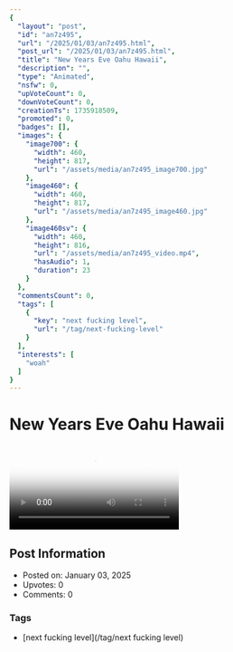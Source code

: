 ```yaml
---
{
  "layout": "post",
  "id": "an7z495",
  "url": "/2025/01/03/an7z495.html",
  "post_url": "/2025/01/03/an7z495.html",
  "title": "New Years Eve Oahu Hawaii",
  "description": "",
  "type": "Animated",
  "nsfw": 0,
  "upVoteCount": 0,
  "downVoteCount": 0,
  "creationTs": 1735918509,
  "promoted": 0,
  "badges": [],
  "images": {
    "image700": {
      "width": 460,
      "height": 817,
      "url": "/assets/media/an7z495_image700.jpg"
    },
    "image460": {
      "width": 460,
      "height": 817,
      "url": "/assets/media/an7z495_image460.jpg"
    },
    "image460sv": {
      "width": 460,
      "height": 816,
      "url": "/assets/media/an7z495_video.mp4",
      "hasAudio": 1,
      "duration": 23
    }
  },
  "commentsCount": 0,
  "tags": [
    {
      "key": "next fucking level",
      "url": "/tag/next-fucking-level"
    }
  ],
  "interests": [
    "woah"
  ]
}
---
```


# New Years Eve Oahu Hawaii

<video controls playsinline loop poster="/assets/media/an7z495_image460.jpg">
  <source src="/assets/media/an7z495_video.mp4" type="video/mp4">
  Your browser does not support the video tag.
</video>

## Post Information

- Posted on: January 03, 2025
- Upvotes: 0
- Comments: 0

### Tags

- [next fucking level](/tag/next fucking level)
